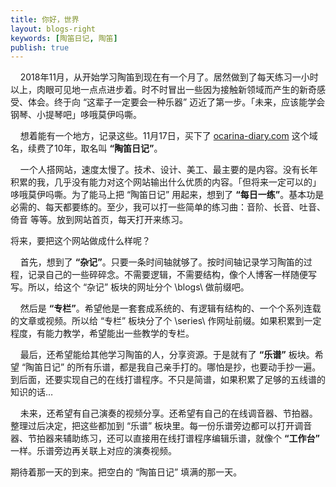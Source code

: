 ```yaml
---
title: 你好，世界
layout: blogs-right
keywords: [陶笛日记, 陶笛]
publish: true
---
```


&nbsp;&nbsp;&nbsp;&nbsp;2018年11月，从开始学习陶笛到现在有一个月了。居然做到了每天练习一小时以上，肉眼可见地一点点进步着。时不时冒出一些因为接触新领域而产生的新奇感受、体会。终于向 “这辈子一定要会一种乐器” 迈近了第一步。「未来，应该能学会钢琴、小提琴吧」哆哦莫伊吗嘶。    

&nbsp;&nbsp;&nbsp;&nbsp;想着能有一个地方，记录这些。11月17日，买下了 [ocarina-diary.com](https://ocarina-diary.com/) 这个域名，续费了10年，取名叫 **“陶笛日记”**。      

&nbsp;&nbsp;&nbsp;&nbsp;一个人搭网站，速度太慢了。技术、设计、美工、最主要的是内容。没有长年积累的我，几乎没有能力对这个网站输出什么优质的内容。「但将来一定可以的」哆哦莫伊吗嘶。为了能马上把 “陶笛日记” 用起来，想到了 **“每日一练”**。基本功是必需的、每天都要练的。至少，我可以打一些简单的练习曲：音阶、长音、吐音、倚音 等等。放到网站首页，每天打开来练习。      

将来，要把这个网站做成什么样呢？    

&nbsp;&nbsp;&nbsp;&nbsp;首先，想到了 **“杂记”**。只要一条时间轴就够了。按时间轴记录学习陶笛的过程，记录自己的一些碎碎念。不需要逻辑，不需要结构，像个人博客一样随便写写。所以，给这个 “杂记” 板块的网址分个 \blogs\ 做前缀吧。    

&nbsp;&nbsp;&nbsp;&nbsp;然后是 **“专栏”**。希望他是一套套成系统的、有逻辑有结构的、一个个系列连载的文章或视频。所以给 “专栏” 板块分了个 \series\ 作网址前缀。如果积累到一定程度，有能力教学，希望能出一些教学的专栏。 

&nbsp;&nbsp;&nbsp;&nbsp;最后，还希望能给其他学习陶笛的人，分享资源。于是就有了 **“乐谱”** 板块。希望 “陶笛日记” 的所有乐谱，都是我自己亲手打的。哪怕是抄，也要动手抄一遍。到后面，还要实现自己的在线打谱程序。不只是简谱，如果积累了足够的五线谱的知识的话…   

&nbsp;&nbsp;&nbsp;&nbsp;未来，还希望有自己演奏的视频分享。还希望有自己的在线调音器、节拍器。整理过后决定，把这些都加到 “乐谱” 板块里。每一份乐谱旁边都可以打开调音器、节拍器来辅助练习，还可以直接用在线打谱程序编辑乐谱，就像个 **“工作台”** 一样。乐谱旁边再关联上对应的演奏视频。    

期待着那一天的到来。把空白的 “陶笛日记” 填满的那一天。      
